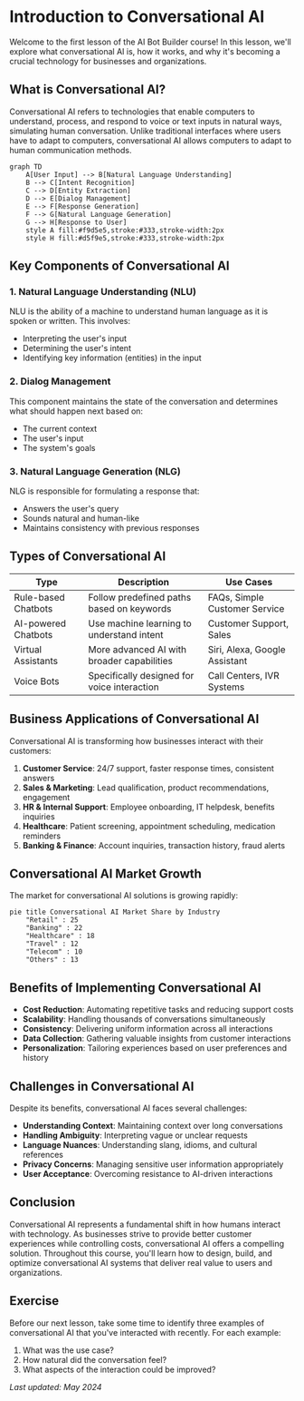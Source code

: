 # Introduction to Conversational AI

Welcome to the first lesson of the AI Bot Builder course! In this lesson, we'll explore what conversational AI is, how it works, and why it's becoming a crucial technology for businesses and organizations.

## What is Conversational AI?

Conversational AI refers to technologies that enable computers to understand, process, and respond to voice or text inputs in natural ways, simulating human conversation. Unlike traditional interfaces where users have to adapt to computers, conversational AI allows computers to adapt to human communication methods.

```mermaid
graph TD
    A[User Input] --> B[Natural Language Understanding]
    B --> C[Intent Recognition]
    C --> D[Entity Extraction]
    D --> E[Dialog Management]
    E --> F[Response Generation]
    F --> G[Natural Language Generation]
    G --> H[Response to User]
    style A fill:#f9d5e5,stroke:#333,stroke-width:2px
    style H fill:#d5f9e5,stroke:#333,stroke-width:2px
```

## Key Components of Conversational AI

### 1. Natural Language Understanding (NLU)
NLU is the ability of a machine to understand human language as it is spoken or written. This involves:
- Interpreting the user's input
- Determining the user's intent
- Identifying key information (entities) in the input

### 2. Dialog Management
This component maintains the state of the conversation and determines what should happen next based on:
- The current context
- The user's input
- The system's goals

### 3. Natural Language Generation (NLG)
NLG is responsible for formulating a response that:
- Answers the user's query
- Sounds natural and human-like
- Maintains consistency with previous responses

## Types of Conversational AI

| Type | Description | Use Cases |
|------|-------------|-----------|
| Rule-based Chatbots | Follow predefined paths based on keywords | FAQs, Simple Customer Service |
| AI-powered Chatbots | Use machine learning to understand intent | Customer Support, Sales |
| Virtual Assistants | More advanced AI with broader capabilities | Siri, Alexa, Google Assistant |
| Voice Bots | Specifically designed for voice interaction | Call Centers, IVR Systems |

## Business Applications of Conversational AI

Conversational AI is transforming how businesses interact with their customers:

1. **Customer Service**: 24/7 support, faster response times, consistent answers
2. **Sales & Marketing**: Lead qualification, product recommendations, engagement
3. **HR & Internal Support**: Employee onboarding, IT helpdesk, benefits inquiries
4. **Healthcare**: Patient screening, appointment scheduling, medication reminders
5. **Banking & Finance**: Account inquiries, transaction history, fraud alerts

## Conversational AI Market Growth

The market for conversational AI solutions is growing rapidly:

```mermaid
pie title Conversational AI Market Share by Industry
    "Retail" : 25
    "Banking" : 22
    "Healthcare" : 18
    "Travel" : 12
    "Telecom" : 10
    "Others" : 13
```

## Benefits of Implementing Conversational AI

- **Cost Reduction**: Automating repetitive tasks and reducing support costs
- **Scalability**: Handling thousands of conversations simultaneously
- **Consistency**: Delivering uniform information across all interactions
- **Data Collection**: Gathering valuable insights from customer interactions
- **Personalization**: Tailoring experiences based on user preferences and history

## Challenges in Conversational AI

Despite its benefits, conversational AI faces several challenges:

- **Understanding Context**: Maintaining context over long conversations
- **Handling Ambiguity**: Interpreting vague or unclear requests
- **Language Nuances**: Understanding slang, idioms, and cultural references
- **Privacy Concerns**: Managing sensitive user information appropriately
- **User Acceptance**: Overcoming resistance to AI-driven interactions

## Conclusion

Conversational AI represents a fundamental shift in how humans interact with technology. As businesses strive to provide better customer experiences while controlling costs, conversational AI offers a compelling solution. Throughout this course, you'll learn how to design, build, and optimize conversational AI systems that deliver real value to users and organizations.

## Exercise

Before our next lesson, take some time to identify three examples of conversational AI that you've interacted with recently. For each example:

1. What was the use case?
2. How natural did the conversation feel?
3. What aspects of the interaction could be improved?

*Last updated: May 2024* 